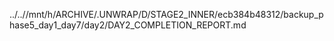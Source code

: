 ../..//mnt/h/ARCHIVE/.UNWRAP/D/STAGE2_INNER/ecb384b48312/backup_phase5_day1_day7/day2/DAY2_COMPLETION_REPORT.md